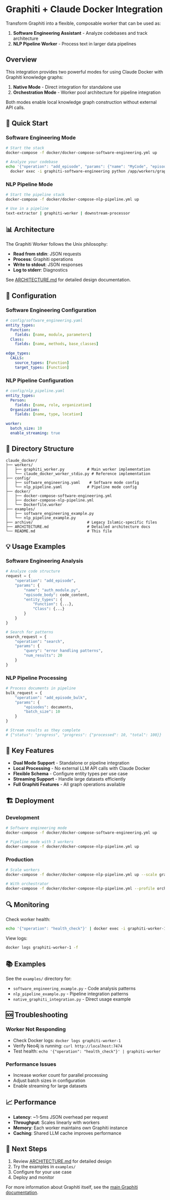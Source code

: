 # Graphiti + Claude Docker Integration

Transform Graphiti into a flexible, composable worker that can be used as:
1. **Software Engineering Assistant** - Analyze codebases and track architecture
2. **NLP Pipeline Worker** - Process text in larger data pipelines

## Overview

This integration provides two powerful modes for using Claude Docker with Graphiti knowledge graphs:

1. **Native Mode** - Direct integration for standalone use
2. **Orchestration Mode** - Worker pool architecture for pipeline integration

Both modes enable local knowledge graph construction without external API calls.

## 🚀 Quick Start

### Software Engineering Mode
```bash
# Start the stack
docker-compose -f docker/docker-compose-software-engineering.yml up

# Analyze your codebase
echo '{"operation": "add_episode", "params": {"name": "MyCode", "episode_body": "...code..."}}' | \
  docker exec -i graphiti-software-engineering python /app/workers/graphiti_worker.py
```

### NLP Pipeline Mode
```bash
# Start the pipeline stack
docker-compose -f docker/docker-compose-nlp-pipeline.yml up

# Use in a pipeline
text-extractor | graphiti-worker | downstream-processor
```

## 📊 Architecture

The Graphiti Worker follows the Unix philosophy:
- **Read from stdin**: JSON requests
- **Process**: Graphiti operations
- **Write to stdout**: JSON responses
- **Log to stderr**: Diagnostics

See [ARCHITECTURE.md](ARCHITECTURE.md) for detailed design documentation.

## 🔧 Configuration

### Software Engineering Configuration
```yaml
# config/software_engineering.yaml
entity_types:
  Function:
    fields: [name, module, parameters]
  Class:
    fields: [name, methods, base_classes]
    
edge_types:
  CALLS:
    source_types: [Function]
    target_types: [Function]
```

### NLP Pipeline Configuration
```yaml
# config/nlp_pipeline.yaml
entity_types:
  Person:
    fields: [name, role, organization]
  Organization:
    fields: [name, type, location]
    
worker:
  batch_size: 10
  enable_streaming: true
```

## 📁 Directory Structure

```
claude_docker/
├── workers/
│   ├── graphiti_worker.py          # Main worker implementation
│   └── claude_docker_worker_stdio.py # Reference implementation
├── config/
│   ├── software_engineering.yaml    # Software mode config
│   └── nlp_pipeline.yaml           # Pipeline mode config
├── docker/
│   ├── docker-compose-software-engineering.yml
│   ├── docker-compose-nlp-pipeline.yml
│   └── Dockerfile.worker
├── examples/
│   ├── software_engineering_example.py
│   └── nlp_pipeline_example.py
├── archive/                        # Legacy Islamic-specific files
├── ARCHITECTURE.md                 # Detailed architecture docs
└── README.md                       # This file
```

## 💡 Usage Examples

### Software Engineering Analysis
```python
# Analyze code structure
request = {
    "operation": "add_episode",
    "params": {
        "name": "auth_module.py",
        "episode_body": code_content,
        "entity_types": {
            "Function": {...},
            "Class": {...}
        }
    }
}

# Search for patterns
search_request = {
    "operation": "search",
    "params": {
        "query": "error handling patterns",
        "num_results": 20
    }
}
```

### NLP Pipeline Processing
```python
# Process documents in pipeline
bulk_request = {
    "operation": "add_episode_bulk",
    "params": {
        "episodes": documents,
        "batch_size": 10
    }
}

# Stream results as they complete
# {"status": "progress", "progress": {"processed": 10, "total": 100}}
```

## 🎯 Key Features

- **Dual Mode Support** - Standalone or pipeline integration
- **Local Processing** - No external LLM API calls with Claude Docker
- **Flexible Schema** - Configure entity types per use case
- **Streaming Support** - Handle large datasets efficiently
- **Full Graphiti Features** - All graph operations available

## 🏗️ Deployment

### Development
```bash
# Software engineering mode
docker-compose -f docker/docker-compose-software-engineering.yml up

# Pipeline mode with 3 workers
docker-compose -f docker/docker-compose-nlp-pipeline.yml up
```

### Production
```bash
# Scale workers
docker-compose -f docker/docker-compose-nlp-pipeline.yml up --scale graphiti-worker=5

# With orchestrator
docker-compose -f docker/docker-compose-nlp-pipeline.yml --profile orchestrator up
```

## 🔍 Monitoring

Check worker health:
```bash
echo '{"operation": "health_check"}' | docker exec -i graphiti-worker-1 python /app/workers/graphiti_worker.py
```

View logs:
```bash
docker logs graphiti-worker-1 -f
```

## 📚 Examples

See the `examples/` directory for:
- `software_engineering_example.py` - Code analysis patterns
- `nlp_pipeline_example.py` - Pipeline integration patterns
- `native_graphiti_integration.py` - Direct usage example

## 🆘 Troubleshooting

### Worker Not Responding
- Check Docker logs: `docker logs graphiti-worker-1`
- Verify Neo4j is running: `curl http://localhost:7474`
- Test health: `echo '{"operation": "health_check"}' | graphiti-worker`

### Performance Issues
- Increase worker count for parallel processing
- Adjust batch sizes in configuration
- Enable streaming for large datasets

## 📈 Performance

- **Latency**: ~1-5ms JSON overhead per request
- **Throughput**: Scales linearly with workers
- **Memory**: Each worker maintains own Graphiti instance
- **Caching**: Shared LLM cache improves performance

## 🚀 Next Steps

1. Review [ARCHITECTURE.md](ARCHITECTURE.md) for detailed design
2. Try the examples in `examples/`
3. Configure for your use case
4. Deploy and monitor

For more information about Graphiti itself, see the [main Graphiti documentation](../README.md).